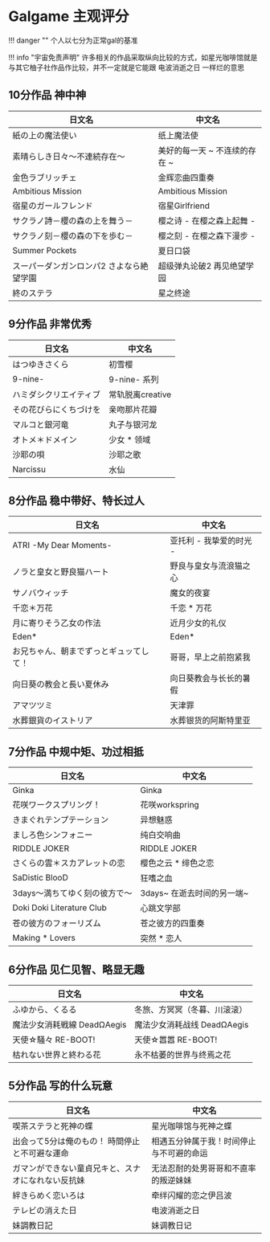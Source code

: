 
# Galgame 主观评分

!!! danger ""
	个人以七分为正常gal的基准

!!! info "宇宙免责声明"
	许多相关的作品采取纵向比较的方式，如星光咖啡馆就是与其它柚子社作品作比较，并不一定就是它能跟 电波消逝之日 一样烂的意思 

## 10分作品 神中神

| 日文名                   | 中文名               |
| --------------------- | ----------------- |
| 紙の上の魔法使い              | 纸上魔法使             |
| 素晴らしき日々～不連続存在～        | 美好的每一天 ~ 不连续的存在 ~ |
| 金色ラブリッチェ              | 金辉恋曲四重奏           |
| Ambitious Mission     | Ambitious Mission |
| 宿星のガールフレンド            | 宿星Girlfriend      |
| サクラノ詩－櫻の森の上を舞う－       | 樱之诗 - 在樱之森上起舞 -   |
| サクラノ刻－櫻の森の下を歩む－       | 樱之刻 - 在樱之森下漫步 -   |
| Summer Pockets        | 夏日口袋              |
| スーパーダンガンロンパ2 さよなら絶望学園 | 超级弹丸论破2 再见绝望学园    |
| 終のステラ<br>             | 星之终途              |


## 9分作品 非常优秀

| 日文名         | 中文名          |
| ----------- | ------------ |
| はつゆきさくら     | 初雪樱          |
| 9-nine-     | 9-nine- 系列   |
| ハミダシクリエイティブ | 常轨脱离creative |
| その花びらにくちづけを | 亲吻那片花瓣       |
| マルコと銀河竜     | 丸子与银河龙       |
| オトメ＊ドメイン    | 少女 * 领域      |
| 沙耶の唄        | 沙耶之歌         |
| Narcissu    | 水仙           |

## 8分作品 稳中带好、特长过人

| 日文名                    | 中文名            |
| ---------------------- | -------------- |
| ATRI -My Dear Moments- | 亚托利 - 我挚爱的时光 - |
| ノラと皇女と野良猫ハート           | 野良与皇女与流浪猫之心    |
| サノバウィッチ                | 魔女的夜宴          |
| 千恋＊万花                  | 千恋 * 万花        |
| 月に寄りそう乙女の作法            | 近月少女的礼仪        |
| Eden*                  | Eden*          |
| お兄ちゃん、朝までずっとギュッてして！    | 哥哥，早上之前抱紧我     |
| 向日葵の教会と長い夏休み           | 向日葵教会与长长的暑假    |
| アマツツミ                  | 天津罪            |
| 水葬銀貨のイストリア             | 水葬银货的阿斯特里亚     |


## 7分作品 中规中矩、功过相抵

| 日文名                       | 中文名               |
| ------------------------- | ----------------- |
| Ginka                     | Ginka             |
| 花咲ワークスプリング！               | 花咲workspring      |
| きまぐれテンプテーション              | 异想魅惑              |
| ましろ色シンフォニー                | 纯白交响曲             |
| RIDDLE JOKER              | RIDDLE JOKER      |
| さくらの雲＊スカアレットの恋            | 樱色之云 * 绯色之恋       |
| SaDistic BlooD            | 狂嗜之血              |
| 3days～満ちてゆく刻の彼方で～         | 3days~ 在逝去时间的另一端~ |
| Doki Doki Literature Club | 心跳文学部             |
| 苍の彼方のフォーリズム               | 苍之彼方的四重奏          |
| Making * Lovers           | 突然 * 恋人           |

## 6分作品 见仁见智、略显无趣

| 日文名                 | 中文名                 |
| ------------------- | ------------------- |
| ふゆから、くるる            | 冬旅、方冥冥（冬暮、川滚滚）      |
| 魔法少女消耗戦線 DeadΩAegis | 魔法少女消耗战线 DeadΩAegis |
| 天使☆騒々 RE-BOOT!      | 天使☆嚣嚣 RE-BOOT!      |
| 枯れない世界と終わる花         | 永不枯萎的世界与终焉之花        |

## 5分作品 写的什么玩意

| 日文名                       | 中文名                  |
| ------------------------- | -------------------- |
| 喫茶ステラと死神の蝶                | 星光咖啡馆与死神之蝶           |
| 出会って5分は俺のもの！ 時間停止と不可避な運命  | 相遇五分钟属于我！时间停止与不可避的命运 |
| ガマンができない童貞兄キと、スナオになれない反抗妹 | 无法忍耐的处男哥哥和不直率的叛逆妹妹   |
| 絆きらめく恋いろは                 | 牵绊闪耀的恋之伊吕波           |
| テレビの消えた日                  | 电波消逝之日               |
| 妹調教日記                     | 妹调教日记                |

